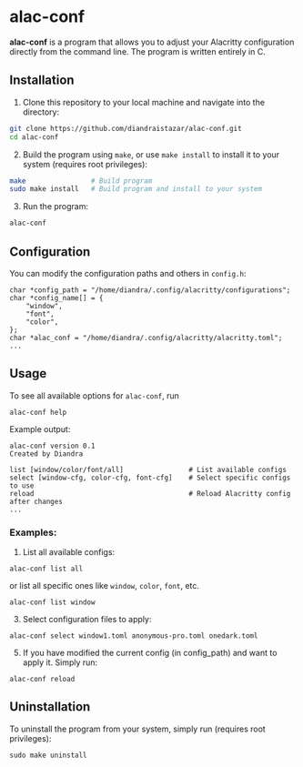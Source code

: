 # alac-conf

**alac-conf** is a program that allows you to adjust your Alacritty configuration directly from the command line. The program is written entirely in C.

## Installation
1. Clone this repository to your local machine and navigate into the directory:
```bash
git clone https://github.com/diandraistazar/alac-conf.git
cd alac-conf
```
2. Build the program using ```make```, or use ```make install``` to install it to your system (requires root privileges):
```bash
make                # Build program
sudo make install   # Build program and install to your system
```
3. Run the program:
```bash
alac-conf
```

## Configuration
You can modify the configuration paths and others in ```config.h```:
```
char *config_path = "/home/diandra/.config/alacritty/configurations";
char *config_name[] = {
	"window",
	"font",
	"color",
};
char *alac_conf = "/home/diandra/.config/alacritty/alacritty.toml";
...
```

## Usage
To see all available options for ```alac-conf```, run
```
alac-conf help
```
Example output:
```
alac-conf version 0.1
Created by Diandra

list [window/color/font/all]                # List available configs
select [window-cfg, color-cfg, font-cfg]    # Select specific configs to use 
reload                                      # Reload Alacritty config after changes
...
```

### Examples:
1. List all available configs:
```
alac-conf list all
```
or list all specific ones like ```window```, ```color```, ```font```, etc.
```
alac-conf list window
```

3. Select configuration files to apply:
```
alac-conf select window1.toml anonymous-pro.toml onedark.toml
```

5. If you have modified the current config (in config_path) and want to apply it. Simply run:
```
alac-conf reload
```

## Uninstallation
To uninstall the program from your system, simply run (requires root privileges):
```
sudo make uninstall
```
